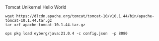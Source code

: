 Tomcat Unikernel Hello World

```
wget https://dlcdn.apache.org/tomcat/tomcat-10/v10.1.44/bin/apache-tomcat-10.1.44.tar.gz
tar xzf apache-tomcat-10.1.44.tar.gz
```

```
ops pkg load eyberg/java:21.0.4 -c config.json  -p 8080
```
